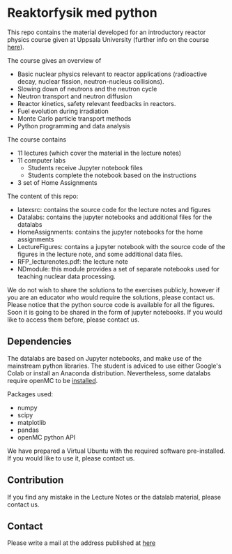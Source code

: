 # Reaktorfysik med python

This repo contains the material developed for an introductory reactor physics course given at Uppsala University (further info on the course [here](https://www.uu.se/utbildning/utbildningar/selma/kurser/?kKod=1FA456&lasar=21%2F22&typ=1)). 

The course gives an overview of

- Basic nuclear physics relevant to reactor applications (radioactive decay, nuclear fission, neutron-nucleus collisions).
- Slowing down of neutrons and the neutron cycle
- Neutron transport and neutron diffusion
- Reactor kinetics, safety relevant feedbacks in reactors.
- Fuel evolution during irradiation
- Monte Carlo particle transport methods
- Python programming and data analysis

The course contains
- 11 lectures (which cover the material in the lecture notes)
- 11 computer labs
    - Students receive Jupyter notebook files
    - Students complete the notebook based on the instructions
- 3 set of Home Assignments

The content of this repo:
- latexsrc: contains the source code for the lecture notes and figures
- Datalabs: contains the jupyter notebooks and additional files for the datalabs
- HomeAssignments: contains the jupyter notebooks for the home assignments
- LectureFigures: contains a jupyter notebook with the source code of the figures in the lecture note, and some additional data files.
- RFP_lecturenotes.pdf: the lecture note
- NDmodule: this module provides a set of separate notebooks used for teaching nuclear data processing.

We do not wish to share the solutions to the exercises publicly, however if you are an educator who would require the solutions, please contact us. Please notice that the python source code is available for all the figures. Soon it is going to be shared in the form of jupyter notebooks. If you would like to access them before, please contact us.

## Dependencies

The datalabs are based on Jupyter notebooks, and make use of the mainstream python libraries. The student is adviced to use either Google's Colab or install an Anaconda distribution. Nevertheless, some datalabs require openMC to be [installed](https://docs.openmc.org/en/stable/quickinstall.html).

Packages used:
- numpy
- scipy
- matplotlib
- pandas
- openMC python API

We have prepared a Virtual Ubuntu with the required software pre-installed. If you would like to use it, please contact us.

## Contribution

If you find any mistake in the Lecture Notes or the datalab material, please contact us.

## Contact

Please write a mail at the address published at [here](https://katalog.uu.se/profile/?id=N16-2113)
